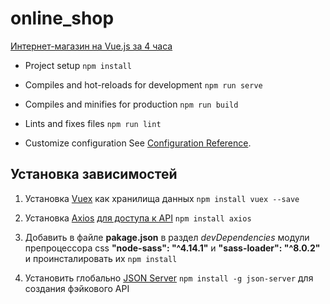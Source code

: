 # online_shop
[Интернет-магазин на Vue.js за 4 часа](https://www.youtube.com/playlist?list=PLb6TvuNosCJW_N3wqAUYsp7DvUzfyvbvB)

- Project setup ``npm install``

- Compiles and hot-reloads for development ``npm run serve``

- Compiles and minifies for production ``npm run build``

- Lints and fixes files ``npm run lint``

- Customize configuration See [Configuration Reference](https://cli.vuejs.org/config/).

## Установка зависимостей

1. Установка [Vuex](https://vuex.vuejs.org/ru/installation.html) как хранилища данных ``npm install vuex --save``

2. Установка [Axios](https://github.com/axios/axios) [для доступа к API](https://ru.vuejs.org/v2/cookbook/using-axios-to-consume-apis.html)  ``npm install axios``

3. Добавить в файле **pakage.json** в раздел *devDependencies* модули препроцессора css **"node-sass": "^4.14.1"** и **"sass-loader": "^8.0.2"** и проинсталировать их ``npm install``

4. Установить глобально [JSON Server](https://github.com/typicode/json-server) ``npm install -g json-server`` для создания фэйкового API
